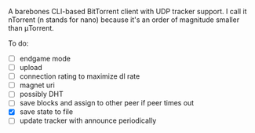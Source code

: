 A barebones CLI-based BitTorrent client with UDP tracker support. I call it nTorrent (n stands for nano) because it's an order of magnitude smaller than μTorrent.

To do:

- [ ] endgame mode
- [ ] upload
- [ ] connection rating to maximize dl rate
- [ ] magnet uri
- [ ] possibly DHT
- [ ] save blocks and assign to other peer if peer times out
- [x] save state to file
- [ ] update tracker with announce periodically
